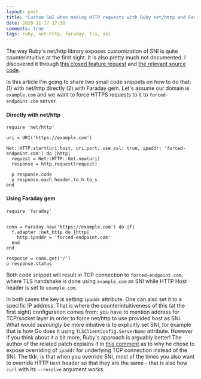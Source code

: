 ```yaml
---
layout: post
title: "Custom SNI when making HTTP requests with Ruby net/http and Faraday"
date: 2020-11-17 17:30
comments: true
tags: ruby, net-http, faraday, tls, sni
---
```


The way Ruby's net/http library exposes customization of SNI is quite counterintuitive at the first sight.
It is also pretty much not documented. I discovered it through [this closed feature request](https://bugs.ruby-lang.org/issues/15215) 
and [the relevant source code](https://bugs.ruby-lang.org/issues/5180).

In this article I'm going to share two small code snippets on how to do that:
(1) with net/http directly (2) with Faraday gem. Let's assume our domain is `example.com`
and we want to force HTTPS requests to it to `forced-endpoint.com` server.

#### Directly with net/http

```
require 'net/http'

uri = URI('https://example.com')

Net::HTTP.start(uri.host, uri.port, use_ssl: true, ipaddr: 'forced-endpoint.com') do |http|
  request = Net::HTTP::Get.new(uri)
  response = http.request(request)

  p response.code
  p response.each_header.to_h.to_s
end
```

#### Using Faraday gem

```
require 'faraday'


conn = Faraday.new('https://example.com') do |f|
  f.adapter :net_http do |http|
    http.ipaddr = 'forced-endpoint.com'
  end
end

response = conn.get('/')
p response.status
```

Both code snippet will result in TCP connection to `forced-endpoint.com`, where TLS handshake is done
using `example.com` as SNI while HTTP Host header is set to `example.com`.

In both cases the key is setting `ipaddr` attribute. One can also set it to a specific IP address.
That is where the counterintuitiveness of this (at the first sight) configuration comes from:
you have to mention address for TCP/socket layer in order to force net/http to use provided host as SNI.
What would _seemingly_ be more intuitive is to explicitly set SNI, for example that is how Go does it
using `TLSClientConfig.ServerName` attribute. However if you think about it a bit more, Ruby's approach is arguably better!
The author of the related patch explains it in [this comment](https://bugs.ruby-lang.org/issues/15215#note-5) as to why
he chose to expose overriding of `ipaddr` for underlying TCP connection instead of the SNI.
The tldr; is that when you override SNI, most of the times you also want to override HTTP `Host` header
so that they are the same - that is also how `curl` with its `--resolve` argument works.
